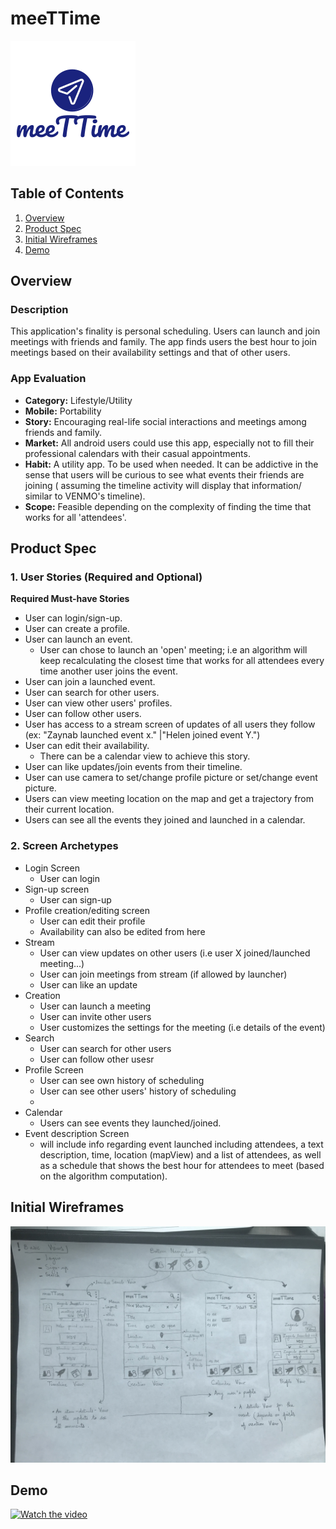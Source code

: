 
# meeTTime
<img src="app_logo.png">

## Table of Contents
1. [Overview](#Overview)
1. [Product Spec](#Product-Spec)
1. [Initial Wireframes](#Initial-Wireframes)
2. [Demo](#Demo)

## Overview
### Description
This application's finality is personal scheduling. Users can launch and join meetings with friends and family. The app finds users the best hour to join meetings based on their availability settings and that of other users.

### App Evaluation
- **Category:** Lifestyle/Utility
- **Mobile:** Portability
- **Story:** Encouraging real-life social interactions and meetings among friends and family.
- **Market:** All android users could use this app, especially not to fill their professional calendars with their casual appointments.
- **Habit:** A utility app. To be used when needed. It can be addictive in the sense that users will be curious to see what events their friends are joining ( assuming the timeline activity will display that information/ similar to VENMO's timeline).
- **Scope:** Feasible depending on the complexity of finding the time that works for all 'attendees'.

## Product Spec

### 1. User Stories (Required and Optional)

**Required Must-have Stories**

* User can login/sign-up.
* User can create a profile.
* User can launch an event.
    * User can chose to launch an 'open' meeting; i.e an algorithm will keep recalculating the closest time that works for all attendees every time another user joins the event.
* User can join a launched event.
* User can search for other users.
* User can view other users' profiles.
* User can follow other users.
* User has access to a stream screen of updates of all users they follow (ex: "Zaynab launched event x." |"Helen joined event Y.")
* User can edit their availability. 
  * There can be a calendar view to achieve this story.
 * User can like updates/join events from their timeline.
* User can use camera to set/change profile picture or set/change event picture.
* Users can view meeting location on the map and get a trajectory from their current location.
* Users can see all the events they joined and launched in a calendar.



### 2. Screen Archetypes

* Login Screen
   * User can login
 * Sign-up screen
   * User can sign-up
 * Profile creation/editing screen
    * User can edit their profile
    * Availability can also be edited from here
* Stream
   * User can view updates on other users (i.e user X joined/launched meeting...)
   * User can join meetings from stream (if allowed by launcher)
   * User can like an update
* Creation
   * User can launch a meeting
   * User can invite other users 
   * User customizes the settings for the meeting (i.e details of the event)
* Search
    * User can search for other users
    * User can follow other usesr
* Profile Screen
    * User can see own history of scheduling
    * User can see other users' history of scheduling
    * 
* Calendar
    * Users can see events they launched/joined.
* Event description Screen
    * will include info regarding event launched including attendees, a text description, time, location (mapView) and a list of attendees, as well as a schedule that shows the best hour for attendees to meet (based on the algorithm computation).

## Initial Wireframes
<img src="screens.jpg" width=600>

## Demo
[![Watch the video](<img src="loginView.png" >)](https://www.youtube.com/watch?v=WdXDU698gMM)


